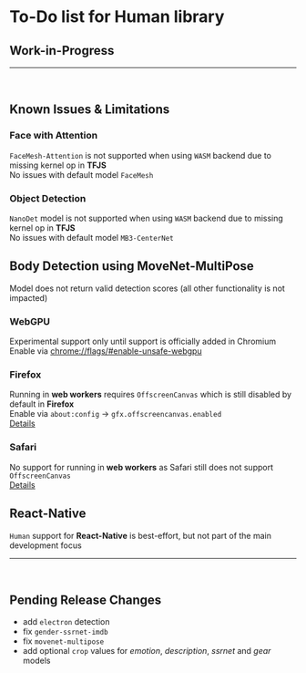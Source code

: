 # To-Do list for Human library

## Work-in-Progress

<hr><br>

## Known Issues & Limitations

### Face with Attention

`FaceMesh-Attention` is not supported when using `WASM` backend due to missing kernel op in **TFJS**  
No issues with default model `FaceMesh`  

### Object Detection

`NanoDet` model is not supported when using `WASM` backend due to missing kernel op in **TFJS**  
No issues with default model `MB3-CenterNet`  

## Body Detection using MoveNet-MultiPose

Model does not return valid detection scores (all other functionality is not impacted)  

### WebGPU

Experimental support only until support is officially added in Chromium  
Enable via <chrome://flags/#enable-unsafe-webgpu>  

### Firefox

Running in **web workers** requires `OffscreenCanvas` which is still disabled by default in **Firefox**  
Enable via `about:config` -> `gfx.offscreencanvas.enabled`  
[Details](https://developer.mozilla.org/en-US/docs/Web/API/OffscreenCanvas#browser_compatibility)  

### Safari

No support for running in **web workers** as Safari still does not support `OffscreenCanvas`  
[Details](https://developer.mozilla.org/en-US/docs/Web/API/OffscreenCanvas#browser_compatibility)  

## React-Native

`Human` support for **React-Native** is best-effort, but not part of the main development focus  

<hr><br>

## Pending Release Changes

- add `electron` detection
- fix `gender-ssrnet-imdb`
- fix `movenet-multipose`
- add optional `crop` values for *emotion*, *description*, *ssrnet* and *gear* models
